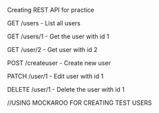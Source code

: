 Creating REST API for practice

GET /users - List all users

GET /users/1 - Get the user with id 1

GET /user/2 - Get user with id 2

POST /createuser - Create new user

PATCH /user/1 - Edit user with id 1

DELETE /user/1 - Delete the user with id 1

//USING MOCKAROO FOR CREATING TEST USERS
